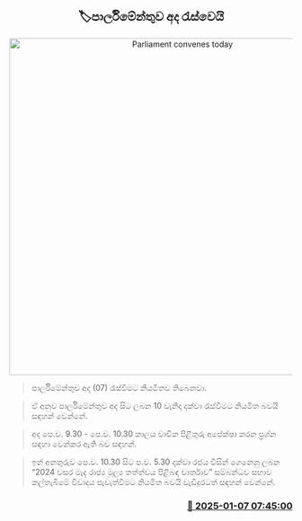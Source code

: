 <p align='center'><b><h2 align='center' title='Parliament convenes today'>🏷පාර්ලිමේන්තුව අද රැස්වෙයි</h2></b></p>
<p align='center'><img src='https://helakuru.sgp1.cdn.digitaloceanspaces.com/esana/images/lib/parliment-new-01[1].jpg' width='600' alt='Parliament convenes today'></p>

> පාර්ලිමේන්තුව අද (07) රැස්වීමට නියමිතව තිබෙනවා.

> ඒ අනුව පාර්ලිමේන්තුව අද සිට ලබන 10 වැනිදා දක්වා රැස්වීමට නියමිත බවයි සඳහන් වෙන්නේ.

> අද පෙ.ව. 9.30 - පෙ.ව. 10.30 කාලය වාචික පිළිතුරු අපේක්ෂා කරන ප්‍රශ්න සඳහා වෙන්කර ඇති බව සඳහන්.

> ඉන් අනතුරුව පෙ.ව. 10.30 සිට ‍ප.ව. 5.30 දක්වා රජය විසින් ගෙනෙනු ලබන “2024 වසර මැද රාජ්‍ය මූල්‍ය තත්ත්වය පිළිබඳ වාර්තාව” සම්බන්ධව සභාව කල්තැබීමේ විවාදය පැවැත්වීමට නියමිත බවයි වැඩිදුරටත් සඳහන් වෙන්නේ.



<h3 align='right'><a href='https://www.helakuru.lk/esana/p/106371/'>📅 2025-01-07 07:45:00</a></h3>
